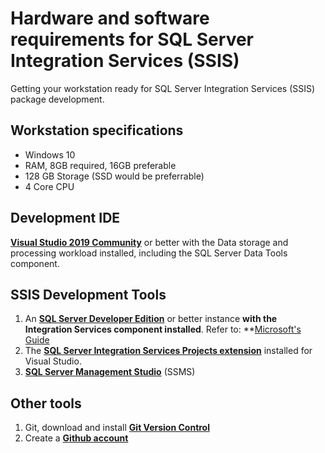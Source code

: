 # Hardware and software requirements for SQL Server Integration Services (SSIS) 
Getting your workstation ready for SQL Server Integration Services (SSIS) package development. 

## Workstation specifications 
- Windows 10 
- RAM, 8GB required, 16GB preferable 
- 128 GB Storage (SSD would be preferrable) 
- 4 Core CPU 

## Development IDE 

**[Visual Studio 2019 Community](https://visualstudio.microsoft.com/downloads/)**  or better with the Data storage and processing workload installed, including the SQL Server Data Tools component. 

## SSIS Development Tools 
1. An **[SQL Server Developer Edition](https://www.microsoft.com/en-us/sql-server/sql-server-downloads)**  or better instance **with the Integration Services component installed**. Refer to: **[Microsoft's Guide](https://learn.microsoft.com/en-us/sql/integration-services/install-windows/install-integration-services?view=sql-server-ver16)
2. The **[SQL Server Integration Services Projects extension](https://marketplace.visualstudio.com/items?itemName=SSIS.SqlServerIntegrationServicesProjects)** installed for Visual Studio. 
3. **[SQL Server Management Studio](https://docs.microsoft.com/en-us/sql/ssms/download-sql-server-management-studio-ssms?view=sql-server-ver15)** (SSMS) 

## Other tools 
1. Git, download and install **[Git Version Control](https://git-scm.com/downloads)**
2. Create a **[Github account](https://github.com/join)**
